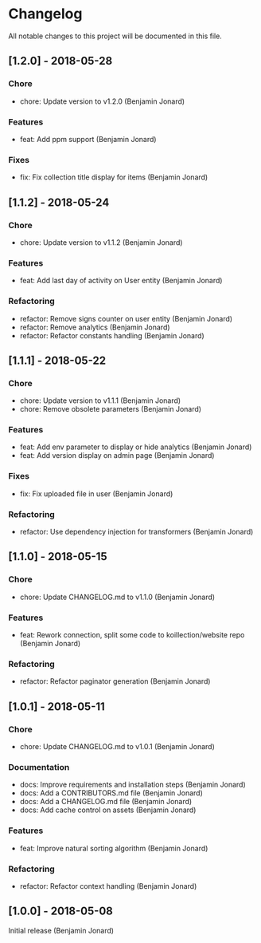 # Changelog
All notable changes to this project will be documented in this file.

## [1.2.0] - 2018-05-28
### Chore
* chore: Update version to v1.2.0 (Benjamin Jonard)

### Features
* feat: Add ppm support (Benjamin Jonard)

### Fixes
* fix: Fix collection title display for items (Benjamin Jonard)

## [1.1.2] - 2018-05-24
### Chore
* chore: Update version to v1.1.2 (Benjamin Jonard)

### Features
* feat: Add last day of activity on User entity (Benjamin Jonard)

### Refactoring
* refactor: Remove signs counter on user entity (Benjamin Jonard)
* refactor: Remove analytics (Benjamin Jonard)
* refactor: Refactor constants handling (Benjamin Jonard)

## [1.1.1] - 2018-05-22
### Chore
* chore: Update version to v1.1.1 (Benjamin Jonard)
* chore: Remove obsolete parameters (Benjamin Jonard)

### Features
* feat: Add env parameter to display or hide analytics (Benjamin Jonard)
* feat: Add version display on admin page (Benjamin Jonard)

### Fixes
* fix: Fix uploaded file in user (Benjamin Jonard)

### Refactoring
* refactor: Use dependency injection for transformers (Benjamin Jonard)

## [1.1.0] - 2018-05-15
### Chore
* chore: Update CHANGELOG.md to v1.1.0 (Benjamin Jonard)

### Features
* feat: Rework connection, split some code to koillection/website repo (Benjamin Jonard)

### Refactoring
* refactor: Refactor paginator generation (Benjamin Jonard)

## [1.0.1] - 2018-05-11
### Chore
* chore: Update CHANGELOG.md to v1.0.1 (Benjamin Jonard)

### Documentation
* docs: Improve requirements and installation steps (Benjamin Jonard)
* docs: Add a CONTRIBUTORS.md file (Benjamin Jonard)
* docs: Add a CHANGELOG.md file (Benjamin Jonard)
* docs: Add cache control on assets (Benjamin Jonard)

### Features
* feat: Improve natural sorting algorithm (Benjamin Jonard)

### Refactoring
* refactor: Refactor context handling (Benjamin Jonard)

## [1.0.0] - 2018-05-08
Initial release (Benjamin Jonard)
